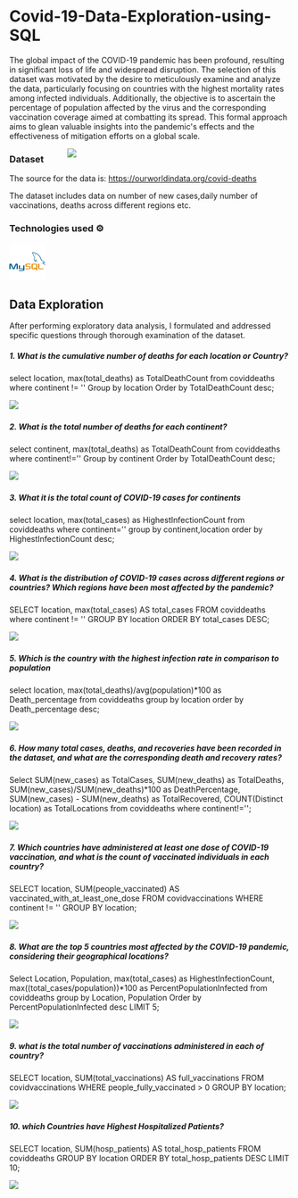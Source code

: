 # Covid-19-Data-Exploration-using-SQL


The global impact of the COVID-19 pandemic has been profound, resulting in significant loss of life and widespread disruption. The selection of this dataset was motivated by the desire to meticulously examine and analyze the data, particularly focusing on countries with the highest mortality rates among infected individuals. Additionally, the objective is to ascertain the percentage of population affected by the virus and the corresponding vaccination coverage aimed at combatting its spread. This formal approach aims to glean valuable insights into the pandemic's effects and the effectiveness of mitigation efforts on a global scale.

<img  align="right" src="https://d.newsweek.com/en/full/2312119/covid-evolution.png?w=1600&h=900&q=88&f=f5fb873dbdfd386fd9a26c6e23a73efd"  width=400 align="Center">

### Dataset
The source for the data is: https://ourworldindata.org/covid-deaths

The dataset includes data on number of new cases,daily number of vaccinations, deaths across different regions etc.

### Technologies used ⚙️
 <p> <img src="https://raw.githubusercontent.com/devicons/devicon/master/icons/mysql/mysql-original-wordmark.svg" alt="mysql" width="65" height="65"/> </p>   

## Data Exploration 

After performing exploratory data analysis, I formulated and addressed specific questions through thorough examination of the dataset.


##### 1. What is the cumulative number of deaths for each location or Country?

select location, max(total_deaths) as TotalDeathCount from coviddeaths
where continent != ''
Group by location
Order by TotalDeathCount desc;

<img src="https://github.com/Aishwarya-TheAnalyst/Covid-19-Data-Exploration-using-SQL/blob/main/Images/Total%20deaths%20by%20country.JPG">

##### 2. What is the total number of deaths for each continent?
select continent, max(total_deaths) as TotalDeathCount from coviddeaths
where continent!=''
Group by continent
Order by TotalDeathCount desc;

<img src="https://github.com/Aishwarya-TheAnalyst/Covid-19-Data-Exploration-using-SQL/blob/main/Images/Total%20Deaths%20by%20Continent.JPG">


##### 3. What it is the total count of COVID-19 cases for continents

select location, max(total_cases) as HighestInfectionCount from coviddeaths where continent='' group by continent,location order by HighestInfectionCount desc;

<img src="https://github.com/Aishwarya-TheAnalyst/Covid-19-Data-Exploration-using-SQL/blob/main/Images/Covid%20cases%20by%20continent.JPG">

##### 4. What is the distribution of COVID-19 cases across different regions or countries? Which regions have been most affected by the pandemic?
SELECT location, max(total_cases) AS total_cases
FROM coviddeaths
where continent != ''
GROUP BY location
ORDER BY total_cases DESC;

<img src="https://github.com/Aishwarya-TheAnalyst/Covid-19-Data-Exploration-using-SQL/blob/main/Images/Covid%20cases%20by%20location.JPG">

##### 5.  Which is the country with the highest infection rate in comparison to population

select location, max(total_deaths)/avg(population)*100 as Death_percentage from coviddeaths group by location order by Death_percentage desc;

<img src="https://github.com/Aishwarya-TheAnalyst/Covid-19-Data-Exploration-using-SQL/blob/main/Images/Highest%20Infection%20Rate%20by%20Countries.JPG">

##### 6. How many total cases, deaths, and recoveries have been recorded in the dataset, and what are the corresponding death and recovery rates?

Select SUM(new_cases) as TotalCases,
SUM(new_deaths) as TotalDeaths,
SUM(new_cases)/SUM(new_deaths)*100 as DeathPercentage,
SUM(new_cases) - SUM(new_deaths) as TotalRecovered,
COUNT(Distinct location) as TotalLocations
from coviddeaths
where continent!='';

<img src="https://github.com/Aishwarya-TheAnalyst/Covid-19-Data-Exploration-using-SQL/blob/main/Images/Death%20and%20Recovery%20Rate.JPG">

##### 7. Which countries have administered at least one dose of COVID-19 vaccination, and what is the count of vaccinated individuals in each country?

SELECT location, SUM(people_vaccinated) AS vaccinated_with_at_least_one_dose
FROM covidvaccinations
WHERE continent != ''
GROUP BY location;

<img src="https://github.com/Aishwarya-TheAnalyst/Covid-19-Data-Exploration-using-SQL/blob/main/Images/At%20least%20one%20dose.JPG">

##### 8. What are the top 5 countries most affected by the COVID-19 pandemic, considering their geographical locations?

Select  Location, Population, max(total_cases) as HighestInfectionCount, max((total_cases/population))*100 as PercentPopulationInfected
from coviddeaths
group by Location, Population
Order by  PercentPopulationInfected desc
LIMIT 5;

<img src="https://github.com/Aishwarya-TheAnalyst/Covid-19-Data-Exploration-using-SQL/blob/main/Images/Top%205%20Countries%20affected%20by%20Covid%2019.JPG">

##### 9. what is the total number of vaccinations administered in each of country?

SELECT location, SUM(total_vaccinations) AS full_vaccinations
FROM covidvaccinations
WHERE people_fully_vaccinated > 0
GROUP BY location;

<img src="https://github.com/Aishwarya-TheAnalyst/Covid-19-Data-Exploration-using-SQL/blob/main/Images/Full%20Vaccinations%20in%20each%20country.JPG">

##### 10. which Countries have Highest Hospitalized Patients?

SELECT location, SUM(hosp_patients) AS total_hosp_patients
FROM coviddeaths
GROUP BY location
ORDER BY total_hosp_patients DESC
LIMIT 10;

<img src="https://github.com/Aishwarya-TheAnalyst/Covid-19-Data-Exploration-using-SQL/blob/main/Images/Highest%20Hospitalized%20Patients.JPG">


   
